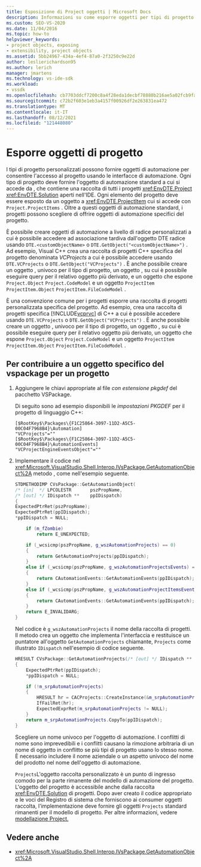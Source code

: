 ```yaml
---
title: Esposizione di Project oggetti | Microsoft Docs
description: Informazioni su come esporre oggetti per tipi di progetto personalizzati in Visual Studio fornendo oggetti di automazione che consentono l'accesso al progetto tramite interfacce di automazione.
ms.custom: SEO-VS-2020
ms.date: 11/04/2016
ms.topic: how-to
helpviewer_keywords:
- project objects, exposing
- extensibility, project objects
ms.assetid: 5bb24967-434a-4ef4-87a0-2f3250c9e22d
author: leslierichardson95
ms.author: lerich
manager: jmartens
ms.technology: vs-ide-sdk
ms.workload:
- vssdk
ms.openlocfilehash: cb7703ddcf7200c8a4f28eda1decbf78880b216ae5a02fcb9fa47246075069fb
ms.sourcegitcommit: c72b2f603e1eb3a4157f00926df2e263831ea472
ms.translationtype: MT
ms.contentlocale: it-IT
ms.lasthandoff: 08/12/2021
ms.locfileid: "121448080"
---
```

# <a name="expose-project-objects"></a>Esporre oggetti di progetto

I tipi di progetto personalizzati possono fornire oggetti di automazione per consentire l'accesso al progetto usando le interfacce di automazione. Ogni tipo di progetto deve fornire l'oggetto di automazione standard a cui si accede da , che contiene una raccolta di tutti i progetti <xref:EnvDTE.Project> <xref:EnvDTE.Solution> aperti nell'IDE. Ogni elemento del progetto deve essere esposto da un oggetto a <xref:EnvDTE.ProjectItem> cui si accede con `Project.ProjectItems` . Oltre a questi oggetti di automazione standard, i progetti possono scegliere di offrire oggetti di automazione specifici del progetto.

È possibile creare oggetti di automazione a livello di radice personalizzati a cui è possibile accedere ad associazione tardiva dall'oggetto DTE radice usando `DTE.<customObjectName>` o `DTE.GetObject("<customObjectName>")` . Ad esempio, Visual C++ crea una raccolta di progetti C++ specifica del progetto denominata *VCProjects* a cui è possibile accedere usando `DTE.VCProjects` o `DTE.GetObject("VCProjects")` . È anche possibile creare un oggetto , univoco per il tipo di progetto, un oggetto , su cui è possibile eseguire query per il relativo oggetto più derivato, e un oggetto che espone `Project.Object` `Project.CodeModel` e un oggetto `ProjectItem` `ProjectItem.Object` `ProjectItem.FileCodeModel` .

È una convenzione comune per i progetti esporre una raccolta di progetti personalizzata specifica del progetto. Ad esempio, crea una raccolta di progetti specifica [!INCLUDE[vcprvc](../../code-quality/includes/vcprvc_md.md)] di C++ a cui è possibile accedere usando `DTE.VCProjects` o `DTE.GetObject("VCProjects")` . È anche possibile creare un oggetto , univoco per il tipo di progetto, un oggetto , su cui è possibile eseguire query per il relativo oggetto più derivato, un oggetto che espone `Project.Object` `Project.CodeModel` e un oggetto `ProjectItem` `ProjectItem.Object` `ProjectItem.FileCodeModel` .

## <a name="to-contribute-a-vspackage-specific-object-for-a-project"></a>Per contribuire a un oggetto specifico del vspackage per un progetto

1. Aggiungere le chiavi appropriate al file *con estensione pkgdef* del pacchetto VSPackage.

     Di seguito sono ad esempio disponibili le *impostazioni PKGDEF* per il progetto di linguaggio C++:

    ```
    [$RootKey$\Packages\{F1C25864-3097-11D2-A5C5-00C04F7968B4}\Automation]
    "VCProjects"=""
    [$RootKey$\Packages\{F1C25864-3097-11D2-A5C5-00C04F7968B4}\AutomationEvents]
    "VCProjectEngineEventsObject"=""
    ```

2. Implementare il codice nel <xref:Microsoft.VisualStudio.Shell.Interop.IVsPackage.GetAutomationObject%2A> metodo , come nell'esempio seguente.

    ```cpp
    STDMETHODIMP CVsPackage::GetAutomationObject(
    /* [in]  */ LPCOLESTR       pszPropName,
    /* [out] */ IDispatch **    ppIDispatch)
    {
    ExpectedPtrRet(pszPropName);
    ExpectedPtrRet(ppIDispatch);
    *ppIDispatch = NULL;

        if (m_fZombie)
            return E_UNEXPECTED;

        if (_wcsicmp(pszPropName, g_wszAutomationProjects) == 0)
        {
            return GetAutomationProjects(ppIDispatch);
        }
        else if (_wcsicmp(pszPropName, g_wszAutomationProjectsEvents) == 0)
        {
            return CAutomationEvents::GetAutomationEvents(ppIDispatch);
        }
        else if (_wcsicmp(pszPropName, g_wszAutomationProjectItemsEvents) == 0)
        {
            return CAutomationEvents::GetAutomationEvents(ppIDispatch);
        }
        return E_INVALIDARG;
    }
    ```

     Nel codice è `g_wszAutomationProjects` il nome della raccolta di progetti. Il metodo crea un oggetto che implementa l'interfaccia e restituisce un puntatore all'oggetto `GetAutomationProjects` chiamante, `Projects` come illustrato `IDispatch` nell'esempio di codice seguente.

    ```cpp
    HRESULT CVsPackage::GetAutomationProjects(/* [out] */ IDispatch ** ppIDispatch)
    {
        ExpectedPtrRet(ppIDispatch);
        *ppIDispatch = NULL;

        if (!m_srpAutomationProjects)
        {
            HRESULT hr = CACProjects::CreateInstance(&m_srpAutomationProjects);
            IfFailRet(hr);
            ExpectedExprRet(m_srpAutomationProjects != NULL);
        }
        return m_srpAutomationProjects.CopyTo(ppIDispatch);
    }
    ```

     Scegliere un nome univoco per l'oggetto di automazione. I conflitti di nome sono imprevedibili e i conflitti causano la rimozione arbitraria di un nome di oggetto in conflitto se più tipi di progetto usano lo stesso nome. È necessario includere il nome aziendale o un aspetto univoco del nome del prodotto nel nome dell'oggetto di automazione.

     `Projects`L'oggetto raccolta personalizzato è un punto di ingresso comodo per la parte rimanente del modello di automazione del progetto. L'oggetto del progetto è accessibile anche dalla raccolta <xref:EnvDTE.Solution> di progetti. Dopo aver creato il codice appropriato e le voci del Registro di sistema che forniscono ai consumer oggetti raccolta, l'implementazione deve fornire gli oggetti `Projects` standard rimanenti per il modello di progetto. Per altre informazioni, vedere [modellazione Project.](../../extensibility/internals/project-modeling.md)

## <a name="see-also"></a>Vedere anche

- <xref:Microsoft.VisualStudio.Shell.Interop.IVsPackage.GetAutomationObject%2A>
